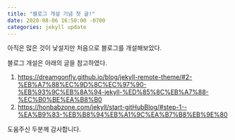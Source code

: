 ```yaml
---
title: "블로그 개설 기념 첫 글!"
date: 2020-08-06 16:50:00 -0700
categories: jekyll update
---
```


아직은 많은 것이 낯설지만 처음으로 블로그를 개설해보았다.

블로그 개설은 아래의 글을 참고하였다.

1. https://dreamgonfly.github.io/blog/jekyll-remote-theme/#2-%EB%A7%88%EC%9D%8C%EC%97%90-%EB%93%9C%EB%8A%94-jekyll-%ED%85%8C%EB%A7%88-%EC%B0%BE%EA%B8%B0
2. https://honbabzone.com/jekyll/start-gitHubBlog/#step-1--%EA%B9%83-%EB%B8%94%EB%A1%9C%EA%B7%B8%EB%9E%80

도움주신 두분께 감사합니다.
